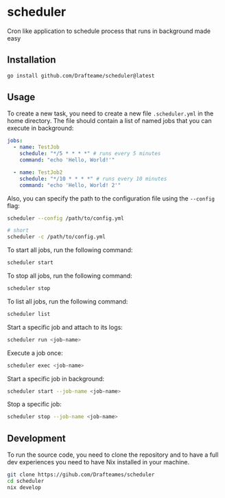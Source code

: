 # scheduler

Cron like application to schedule process that runs in background made easy

## Installation

```bash
go install github.com/Drafteame/scheduler@latest
```

## Usage

To create a new task, you need to create a new file `.scheduler.yml` in the home directory. The file should contain
a list of named jobs that you can execute in background:

```yaml
jobs:
  - name: TestJob
    schedule: "*/5 * * * *" # runs every 5 minutes
    command: "echo 'Hello, World!'"

  - name: TestJob2
    schedule: "*/10 * * * *" # runs every 10 minutes
    command: "echo 'Hello, World! 2'"
```

Also, you can specify the path to the configuration file using the `--config` flag:

```bash
scheduler --config /path/to/config.yml

# short
scheduler -c /path/to/config.yml
```

To start all jobs, run the following command:

```bash
scheduler start
```

To stop all jobs, run the following command:

```bash
scheduler stop
```

To list all jobs, run the following command:

```bash
scheduler list
```

Start a specific job and attach to its logs:

```bash
scheduler run <job-name>
```

Execute a job once:

```bash
scheduler exec <job-name>
```

Start a specific job in background:

```bash
scheduler start --job-name <job-name>
```

Stop a specific job:

```bash
scheduler stop --job-name <job-name>
```

## Development

To run the source code, you need to clone the repository and to have a full dev experiences you need to have Nix
installed in your machine.

```bash
git clone https://gihub.com/Drafteames/scheduler
cd scheduler
nix develop
```
